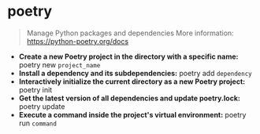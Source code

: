 # poetry
> Manage Python packages and dependencies
> More information: <https://python-poetry.org/docs>
- **Create a new Poetry project in the directory with a specific name:**
poetry new `project_name`
- **Install a dependency and its subdependencies:**
poetry add `dependency`
- **Interactively initialize the current directory as a new Poetry project:**
poetry init
- **Get the latest version of all dependencies and update poetry.lock:**
poetry update
- **Execute a command inside the project's virtual environment:**
poetry run `command`

